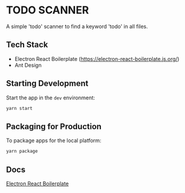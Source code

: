 # TODO SCANNER
A simple 'todo' scanner to find a keyword 'todo' in all files.
## Tech Stack
- Electron React Boilerplate (https://electron-react-boilerplate.js.org/)
- Ant Design

## Starting Development

Start the app in the `dev` environment:

```bash
yarn start
```

## Packaging for Production

To package apps for the local platform:

```bash
yarn package
```

## Docs

[Electron React Boilerplate](https://electron-react-boilerplate.js.org/docs/installation)
